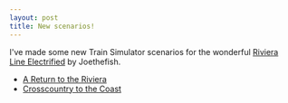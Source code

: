 ```yaml
---
layout: post
title: New scenarios!
---
```

I've made some new Train Simulator scenarios for the wonderful [Riviera Line Electrified](https://steamcommunity.com/sharedfiles/filedetails/?id=564595230) by Joethefish.

* [A Return to the Riviera](/trains/002)
* [Crosscountry to the Coast](/trains/001)
